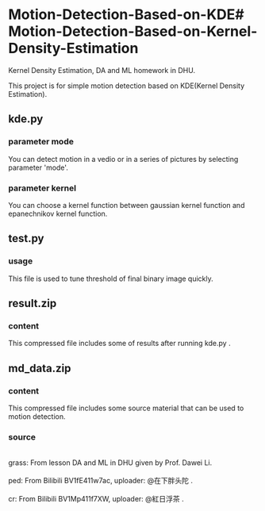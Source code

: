 # Motion-Detection-Based-on-KDE# Motion-Detection-Based-on-Kernel-Density-Estimation
Kernel Density Estimation, DA and ML homework in DHU.

This project is for simple motion detection based on KDE(Kernel Density Estimation).

## kde.py

### parameter mode
You can detect motion in a vedio or in a series of pictures by selecting parameter 'mode'.

### parameter kernel
You can choose a kernel function between gaussian kernel function and epanechnikov kernel function.

## test.py

### usage
This file is used to tune threshold of final binary image quickly.

## result.zip

### content
This compressed file includes some of results after running kde.py .

## md_data.zip

### content
This compressed file includes some source material that can be used to motion detection.

### source
<br>grass: From lesson DA and ML in DHU given by Prof. Dawei Li.</br>
<br>ped: From Bilibili BV1fE411w7ac, uploader: @在下胖头陀 .</br>
<br>cr: From Bilibili BV1Mp411f7XW, uploader: @紅日浮茶 .</br>

